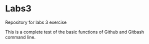 # Labs3
Repository for labs 3 exercise

This is a complete test of the basic functions of Github and Gitbash command line.
